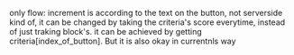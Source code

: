 only flow: increment is according to the text on the button, not serverside kind of, it can be changed by taking the criteria's score everytime, instead of just traking block's. it can be achieved by getting criteria[index_of_button]. But it is also okay in currentnls way
